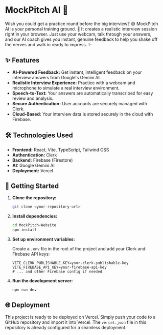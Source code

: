 

# MockPitch AI 🚀

Wish you could get a practice round before the big interview? 😅 MockPitch AI is your personal training ground. 🚀 It creates a realistic interview session right in your browser. Just use your webcam, talk through your answers, and our AI coach gives you instant, genuine feedback to help you shake off the nerves and walk in ready to impress. ✨

## ✨ Features

- **AI-Powered Feedback:** Get instant, intelligent feedback on your interview answers from Google's Gemini AI.
- **Realistic Interview Experience:** Practice with a webcam and microphone to simulate a real interview environment.
- **Speech-to-Text:** Your answers are automatically transcribed for easy review and analysis.
- **Secure Authentication:** User accounts are securely managed with Clerk.
- **Cloud-Based:** Your interview data is stored securely in the cloud with Firebase.

## 🛠️ Technologies Used

- **Frontend:** React, Vite, TypeScript, Tailwind CSS
- **Authentication:** Clerk
- **Backend:** Firebase (Firestore)
- **AI:** Google Gemini AI
- **Deployment:** Vercel

## 🚀 Getting Started

1.  **Clone the repository:**

    ```bash
    git clone <your-repository-url>
    ```

2.  **Install dependencies:**

    ```bash
    cd MockPitch-Website
    npm install
    ```

3.  **Set up environment variables:**

    Create a `.env` file in the root of the project and add your Clerk and Firebase API keys:

    ```
    VITE_CLERK_PUBLISHABLE_KEY=your-clerk-publishable-key
    VITE_FIREBASE_API_KEY=your-firebase-api-key
    # ... and other Firebase config if needed
    ```

4.  **Run the development server:**

    ```bash
    npm run dev
    ```

## 🌐 Deployment

This project is ready to be deployed on Vercel. Simply push your code to a GitHub repository and import it into Vercel. The `vercel.json` file in this repository is already configured for a seamless deployment.